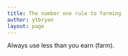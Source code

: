 ```yaml
---
title: The number one rule to farming
author: ytbryan
layout: page
---
```

Always use less than you earn (farm).